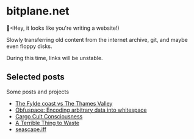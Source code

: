 # bitplane.net

📎\<Hey, it looks like you're writing a website!)

Slowly transferring old content from the internet archive, git, and maybe even
floppy disks.

During this time, links will be unstable.

## Selected posts

Some posts and projects

* [The Fylde coast vs The Thames Valley](/log/2024/08/lsa-vs-tvp)
* [Obfuspace: Encoding arbitrary data into whitespace](/log/2024/06/obfuspace)
* [Cargo Cult Consciousness](https://www.lesswrong.com/posts/oFiHwuuS8LAYqRNFh/musings-on-cargo-cult-consciousness)
* [A Terrible Thing to Waste](/log/2005/glasto)
* [seascape.iff](/log/2005/seascape/)
